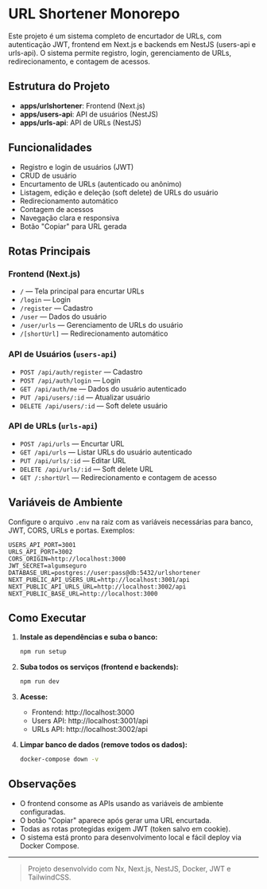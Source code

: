 # URL Shortener Monorepo

Este projeto é um sistema completo de encurtador de URLs, com autenticação JWT, frontend em Next.js e backends em NestJS (users-api e urls-api). O sistema permite registro, login, gerenciamento de URLs, redirecionamento, e contagem de acessos.

## Estrutura do Projeto

- **apps/urlshortener**: Frontend (Next.js)
- **apps/users-api**: API de usuários (NestJS)
- **apps/urls-api**: API de URLs (NestJS)

## Funcionalidades
- Registro e login de usuários (JWT)
- CRUD de usuário
- Encurtamento de URLs (autenticado ou anônimo)
- Listagem, edição e deleção (soft delete) de URLs do usuário
- Redirecionamento automático
- Contagem de acessos
- Navegação clara e responsiva
- Botão "Copiar" para URL gerada

## Rotas Principais

### Frontend (Next.js)
- `/` — Tela principal para encurtar URLs
- `/login` — Login
- `/register` — Cadastro
- `/user` — Dados do usuário
- `/user/urls` — Gerenciamento de URLs do usuário
- `/[shortUrl]` — Redirecionamento automático

### API de Usuários (`users-api`)
- `POST /api/auth/register` — Cadastro
- `POST /api/auth/login` — Login
- `GET /api/auth/me` — Dados do usuário autenticado
- `PUT /api/users/:id` — Atualizar usuário
- `DELETE /api/users/:id` — Soft delete usuário

### API de URLs (`urls-api`)
- `POST /api/urls` — Encurtar URL
- `GET /api/urls` — Listar URLs do usuário autenticado
- `PUT /api/urls/:id` — Editar URL
- `DELETE /api/urls/:id` — Soft delete URL
- `GET /:shortUrl` — Redirecionamento e contagem de acesso

## Variáveis de Ambiente

Configure o arquivo `.env` na raiz com as variáveis necessárias para banco, JWT, CORS, URLs e portas. Exemplos:

```
USERS_API_PORT=3001
URLS_API_PORT=3002
CORS_ORIGIN=http://localhost:3000
JWT_SECRET=algumseguro
DATABASE_URL=postgres://user:pass@db:5432/urlshortener
NEXT_PUBLIC_API_USERS_URL=http://localhost:3001/api
NEXT_PUBLIC_API_URLS_URL=http://localhost:3002/api
NEXT_PUBLIC_BASE_URL=http://localhost:3000
```

## Como Executar

1. **Instale as dependências e suba o banco:**
   ```sh
   npm run setup
   ```
2. **Suba todos os serviços (frontend e backends):**
   ```sh
   npm run dev
   ```
3. **Acesse:**
   - Frontend: http://localhost:3000
   - Users API: http://localhost:3001/api
   - URLs API: http://localhost:3002/api

4. **Limpar banco de dados (remove todos os dados):**
   ```sh
   docker-compose down -v
   ```

## Observações
- O frontend consome as APIs usando as variáveis de ambiente configuradas.
- O botão "Copiar" aparece após gerar uma URL encurtada.
- Todas as rotas protegidas exigem JWT (token salvo em cookie).
- O sistema está pronto para desenvolvimento local e fácil deploy via Docker Compose.

---

> Projeto desenvolvido com Nx, Next.js, NestJS, Docker, JWT e TailwindCSS.
